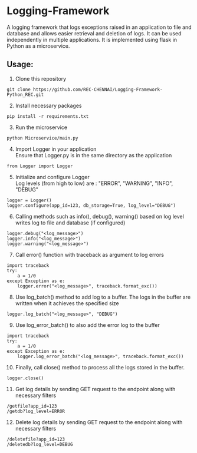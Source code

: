 # Logging-Framework
  A logging framework that logs exceptions raised in an application to file and database and allows easier retrieval and deletion of logs. It can be used independently in multiple applications. It is implemented using flask in Python as a microservice.
  
## Usage:
  1. Clone this repository
  
    git clone https://github.com/REC-CHENNAI/Logging-Framework-Python_REC.git
  2. Install necessary packages
  
    pip install -r requirements.txt
  3. Run the microservice
  
    python Microservice/main.py
  4. Import Logger in your application
    <br>Ensure that Logger.py is in the same directory as the application
  
    from Logger import Logger
  5. Initialize and configure Logger<br>
    Log levels (from high to low) are : "ERROR", "WARNING", "INFO", "DEBUG"
  
    logger = Logger()
    logger.configure(app_id=123, db_storage=True, log_level="DEBUG")
  6. Calling methods such as info(), debug(), warning() based on log level writes log to file and database (if configured)
  
    logger.debug("<log_message>")
    logger.info("<log_message>")
    logger.warning("<log_message>")
  7. Call error() function with traceback as argument to log errors
  
    import traceback
    try:
        a = 1/0
    except Exception as e:
        logger.error("<log_message>", traceback.format_exc())
        
  8. Use log_batch() method to add log to a buffer. The logs in the buffer are written when it achieves the specified size
  
    logger.log_batch("<log_message>", "DEBUG")
  9. Use log_error_batch() to also add the error log to the buffer
    
    import traceback
    try:
        a = 1/0
    except Exception as e:
        logger.log_error_batch("<log_message>", traceback.format_exc())
  10. Finally, call close() method to process all the logs stored in the buffer.
  
    logger.close()
  11. Get log details by sending GET request to the endpoint along with necessary filters
  
    /getfile?app_id=123
    /getdb?log_level=ERROR
  12. Delete log details by sending GET request to the endpoint along with necessary filters
  
    /deletefile?app_id=123
    /deletedb?log_level=DEBUG

